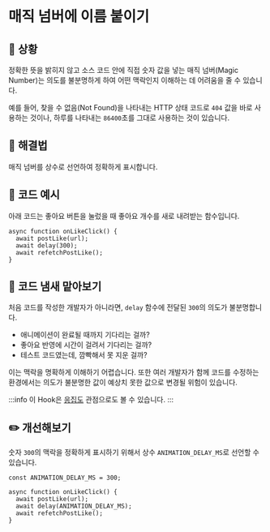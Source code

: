 # 매직 넘버에 이름 붙이기

<div style="margin-top: 16px">
  <Badge type="info" text="좋은 코드의 기준" />
  <Badge type="info" text="가독성" />
  <Badge type="info" text="이름 붙이기" />
</div>

## 🔔 상황

정확한 뜻을 밝히지 않고 소스 코드 안에 직접 숫자 값을 넣는 매직 넘버(Magic Number)는 의도를 불분명하게 하여 어떤 맥락인지 이해하는 데 어려움을 줄 수 있습니다.

예를 들어, 찾을 수 없음(Not Found)을 나타내는 HTTP 상태 코드로 `404` 값을 바로 사용하는 것이나, 하루를 나타내는 `86400`초를 그대로 사용하는 것이 있습니다.

## 🎳 해결법

매직 넘버를 상수로 선언하여 정확하게 표시합니다.

## 📝 코드 예시

아래 코드는 좋아요 버튼을 눌렀을 때 좋아요 개수를 새로 내려받는 함수입니다.

```tsx
async function onLikeClick() {
  await postLike(url);
  await delay(300);
  await refetchPostLike();
}
```

## 👃 코드 냄새 맡아보기

처음 코드를 작성한 개발자가 아니라면, `delay` 함수에 전달된 `300`의 의도가 불분명합니다.

- 애니메이션이 완료될 때까지 기다리는 걸까?
- 좋아요 반영에 시간이 걸려서 기다리는 걸까?
- 테스트 코드였는데, 깜빡해서 못 지운 걸까?

이는 맥락을 명확하게 이해하기 어렵습니다. 또한 여러 개발자가 함께 코드를 수정하는 환경에서는 의도가 불분명한 값이 예상치 못한 값으로 변경될 위험이 있습니다.

:::info
이 Hook은 [응집도](./매직-넘버-없애기) 관점으로도 볼 수 있습니다.
:::

## ✏️ 개선해보기

숫자 `300`의 맥락을 정확하게 표시하기 위해서 상수 `ANIMATION_DELAY_MS`로 선언할 수 있습니다.

```tsx
const ANIMATION_DELAY_MS = 300;

async function onLikeClick() {
  await postLike(url);
  await delay(ANIMATION_DELAY_MS);
  await refetchPostLike();
}
```
